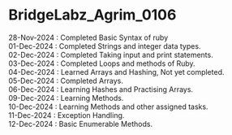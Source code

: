 # BridgeLabz_Agrim_0106
28-Nov-2024 : Completed Basic Syntax of ruby</br>
01-Dec-2024 : Completed Strings and integer data types.</br>
02-Dec-2024 : Completed Taking input and print statements.</br>
03-Dec-2024 : Completed Loops and methods of Ruby.</br>
04-Dec-2024 : Learned Arrays and Hashing, Not yet completed.</br>
05-Dec-2024 : Completed Arrays.</br>
06-Dec-2024 : Learning Hashes and Practising Arrays.</br>
09-Dec-2024 : Learning Methods.</br>
10-Dec-2024 : Learning Methods and other assigned tasks.</br>
11-Dec-2024 : Exception Handling.</br>
12-Dec-2024 : Basic Enumerable Methods.</br>
